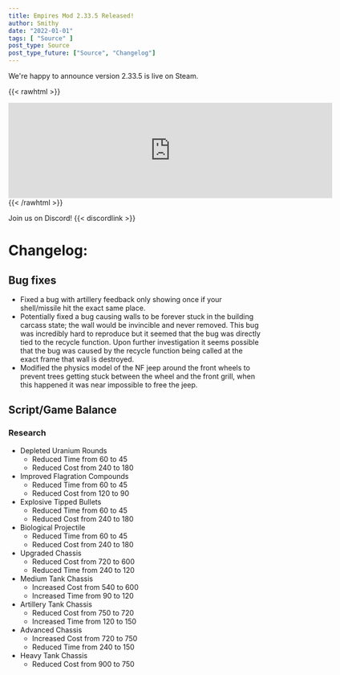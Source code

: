 ```yaml
---
title: Empires Mod 2.33.5 Released!
author: Smithy
date: "2022-01-01"
tags: [ "Source" ]
post_type: Source
post_type_future: ["Source", "Changelog"]
---
```



We're happy to announce version 2.33.5 is live on Steam.

{{< rawhtml >}}
<iframe src="https://store.steampowered.com/widget/17740/" frameborder="0" width="646" height="190"></iframe>
{{< /rawhtml >}}

Join us on Discord! {{< discordlink >}}

# Changelog:

## Bug fixes
- Fixed a bug with artillery feedback only showing once if your shell/missile hit the exact same place.
- Potentially fixed a bug causing walls to be forever stuck in the building carcass state; the wall would be invincible and never removed. This bug was incredibly hard to reproduce but it seemed that the bug was directly tied to the recycle function. Upon further investigation it seems possible that the bug was caused by the recycle function being called at the exact frame that wall is destroyed.
- Modified the physics model of the NF jeep around the front wheels to prevent trees getting stuck between the wheel and the front grill, when this happened it was near impossible to free the jeep.


## Script/Game Balance

### Research
- Depleted Uranium Rounds
	- Reduced Time from 60 to 45
	- Reduced Cost from 240 to 180
- Improved Flagration Compounds
	- Reduced Time from 60 to 45
	- Reduced Cost from 120 to 90
- Explosive Tipped Bullets
	- Reduced Time from 60 to 45
	- Reduced Cost from 240 to 180
- Biological Projectile
	- Reduced Time from 60 to 45
	- Reduced Cost from 240 to 180
- Upgraded Chassis
	- Reduced Cost from 720 to 600
	- Reduced Time from 240 to 120
- Medium Tank Chassis
	- Increased Cost from 540 to 600
	- Increased Time from 90 to 120
- Artillery Tank Chassis
	- Reduced Cost from 750 to 720
	- Increased Time from 120 to 150
- Advanced Chassis
	- Increased Cost from 720 to 750
	- Reduced Time from 240 to 150
- Heavy Tank Chassis
	- Reduced Cost from 900 to 750


